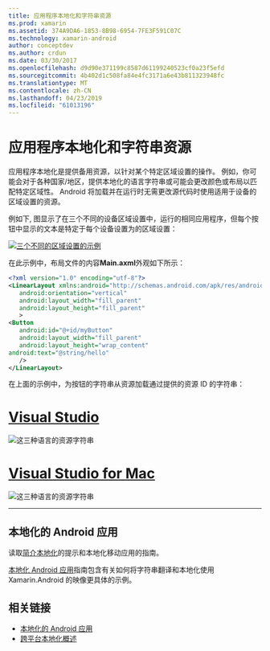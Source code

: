 ```yaml
---
title: 应用程序本地化和字符串资源
ms.prod: xamarin
ms.assetid: 374A9DA6-1853-8B98-6954-7FE3F591C07C
ms.technology: xamarin-android
author: conceptdev
ms.author: crdun
ms.date: 03/30/2017
ms.openlocfilehash: d9d90e371199c8587d61199240523cf0a23f5efd
ms.sourcegitcommit: 4b402d1c508fa84e4fc3171a6e43b811323948fc
ms.translationtype: MT
ms.contentlocale: zh-CN
ms.lasthandoff: 04/23/2019
ms.locfileid: "61013196"
---
```

# <a name="application-localization-and-string-resources"></a>应用程序本地化和字符串资源

应用程序本地化是提供备用资源，以针对某个特定区域设置的操作。 例如，你可能会对于各种国家/地区，提供本地化的语言字符串或可能会更改颜色或布局以匹配特定区域性。 Android 将加载并在运行时无需更改源代码时使用适用于设备的区域设置的资源。

例如下, 图显示了在三个不同的设备区域设置中，运行的相同应用程序，但每个按钮中显示的文本是特定于每个设备设置为的区域设置：

[![三个不同的区域设置的示例](application-localization-images/01-click-me-sml.png)](application-localization-images/01-click-me.png#lightbox)

在此示例中，布局文件的内容**Main.axml**外观如下所示：

```xml
<?xml version="1.0" encoding="utf-8"?>
<LinearLayout xmlns:android="http://schemas.android.com/apk/res/android"
   android:orientation="vertical"
   android:layout_width="fill_parent"
   android:layout_height="fill_parent"
   >
<Button  
   android:id="@+id/myButton"
   android:layout_width="fill_parent"
   android:layout_height="wrap_content"
android:text="@string/hello"
   />
</LinearLayout>
```

在上面的示例中，为按钮的字符串从资源加载通过提供的资源 ID 的字符串：

# <a name="visual-studiotabwindows"></a>[Visual Studio](#tab/windows)

![这三种语言的资源字符串](application-localization-images/02-resource-strings-vs.png)
 
# <a name="visual-studio-for-mactabmacos"></a>[Visual Studio for Mac](#tab/macos)

![这三种语言的资源字符串](application-localization-images/02-resource-strings-xs.png)
 
-----
 
## <a name="localizing-android-apps"></a>本地化的 Android 应用

读取[简介本地化](~/cross-platform/app-fundamentals/localization.md)的提示和本地化移动应用的指南。

[本地化 Android 应用](~/android/app-fundamentals/localization.md)指南包含有关如何将字符串翻译和本地化使用 Xamarin.Android 的映像更具体的示例。



## <a name="related-links"></a>相关链接

- [本地化的 Android 应用](~/android/app-fundamentals/localization.md)
- [跨平台本地化概述](~/cross-platform/app-fundamentals/localization.md)
